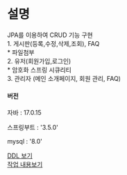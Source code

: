 <h1> 설명 </h1>
<p> JPA를 이용하여 CRUD 기능 구현 
    <br/>
    1. 게시판(등록,수정,삭제,조회), FAQ
    <br/>
        * 파일첨부
    <br/>
    2. 유저(회원가입,로그인)
    <br/>
        * 암호화 스프링 시큐리티
    <br/>
    3. 관리자 (메인 소개페이지, 회원 관리, FAQ)
</p>
<h4> 버전 </h4>
<p> 자바 : 17.0.15 </p>
<p> 스프링부트 : '3.5.0' </p>
<p> mysql : '8.0' </p>


<a href="./SQL.md" target="_blank">DDL 보기</a> <br/>
<a href="./JPA_CRUD.pdf" target="_blank">작업 내용보기</a> <br/>
